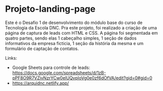 # Projeto-landing-page
Este é o Desafio 1 de desenvolvimento do módulo base do curso de Tecnologia da Escola DNC.
Pra este projeto, foi realizado a criação de uma página de captura de leads com HTML e CSS.
A página foi segmentada em quatro partes, sendo elas 1 cabeçalho simples, 1 seção de dados informativos da empresa ficticia, 1 seção da história da mesma e um formulário de captação de contatos.

Links:
- Google Sheets para controle de leads: https://docs.google.com/spreadsheets/d/1zB-pPF8O9R7VZivNzrYCw0elUQvpIoVg0e0zf6dOfVA/edit?gid=0#gid=0
- https://arquidnc.netlify.app/
  
